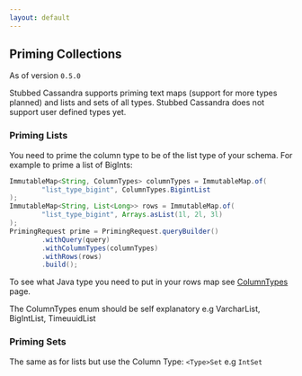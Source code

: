 ```yaml
---
layout: default
---
```

## Priming Collections

As of version ```0.5.0```

Stubbed Cassandra supports priming text maps (support for more types planned) and lists and sets of all types.
Stubbed Cassandra does not support user defined types yet.

### Priming Lists

You need to prime the column type to be of the list type of your schema. For example to prime a list of BigInts:

```java
ImmutableMap<String, ColumnTypes> columnTypes = ImmutableMap.of(
        "list_type_bigint", ColumnTypes.BigintList
);
ImmutableMap<String, List<Long>> rows = ImmutableMap.of(
        "list_type_bigint", Arrays.asList(1l, 2l, 3l)
);
PrimingRequest prime = PrimingRequest.queryBuilder()
        .withQuery(query)
        .withColumnTypes(columnTypes)
        .withRows(rows)
        .build();
```

To see what Java type you need to put in your rows map see [ColumnTypes](http://localhost:4000/java-client/column-types/) page.

The ColumnTypes enum should be self explanatory e.g VarcharList, BigIntList, TimeuuidList

### Priming Sets

The same as for lists but use the Column Type: ```<Type>Set``` e.g ```IntSet```
